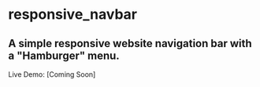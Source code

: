 # responsive_navbar

## A simple responsive website navigation bar with a "Hamburger" menu.

Live Demo: [Coming Soon]

